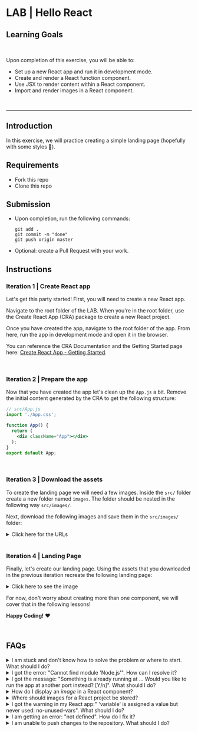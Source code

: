 # LAB | Hello React

  <summary>
   <h2>Learning Goals</h2>
  </summary>

  <br>

  Upon completion of this exercise, you will be able to:

  - Set up a new React app and run it in development mode.
  - Create and render a React function component.
  - Use JSX to render content within a React component.
  - Import and render images in a React component.

  <br>
  <hr> 

## Introduction

In this exercise, we will practice creating a simple landing page (hopefully with some styles :blossom:).

## Requirements

- Fork this repo
- Clone this repo

## Submission

- Upon completion, run the following commands:

  ```
  git add .
  git commit -m "done"
  git push origin master
  ```

- Optional: create a Pull Request with your work.

## Instructions

### Iteration 1 | Create React app

Let's get this party started! First, you will need to create a new React app.

Navigate to the root folder of the LAB. When you're in the root folder, use the Create React App (CRA) package to create a new React project. 

Once you have created the app, navigate to the root folder of the app. From here, run the app in development mode and open it in the browser.



You can reference the CRA Documentation and the Getting Started page here: [Create React App - Getting Started](https://create-react-app.dev/docs/getting-started).

<br>

### Iteration 2 | Prepare the app

Now that you have created the app let's clean up the `App.js` a bit. Remove the initial content generated by the CRA to get the following structure:

```jsx
// src/App.js
import './App.css';

function App() {
  return (
    <div className="App"></div>
  );
}
export default App;
```

<br>

### Iteration 3 | Download the assets

To create the landing page we will need a few images. Inside the `src/` folder create a new folder named `images`. The folder should be nested in the following way `src/images/`. 

Next, download the following images and save them in the `src/images/` folder:

<details>
  <summary>Click here for the URLs</summary>

  <hr>

<img width="50" src="https://images.squarespace-cdn.com/content/v1/613f1e4d6b0212660acd9923/b4bd6af5-31a4-4079-a2cb-7632b5f24f58/Horizontal_nobackground.png?format=1500w">

```https://images.squarespace-cdn.com/content/v1/613f1e4d6b0212660acd9923/b4bd6af5-31a4-4079-a2cb-7632b5f24f58/Horizontal_nobackground.png?format=1500w
```

<br>

<img width="50" src="https://education-team-2020.s3.eu-west-1.amazonaws.com/web-dev/labs/landing-page/menu-top-xs-dark.png">

```http
https://education-team-2020.s3.eu-west-1.amazonaws.com/web-dev/labs/landing-page/menu-top-xs.png
```

<br>

<img width="100" src="https://education-team-2020.s3.eu-west-1.amazonaws.com/web-dev/labs/landing-page/icon1.png">

```http
https://education-team-2020.s3.eu-west-1.amazonaws.com/web-dev/labs/landing-page/icon1.png
```

<br>

<img width="100" src="https://education-team-2020.s3.eu-west-1.amazonaws.com/web-dev/labs/landing-page/icon2.png">

```http
https://education-team-2020.s3.eu-west-1.amazonaws.com/web-dev/labs/landing-page/icon2.png
```

<br>

<img width="100" src="https://education-team-2020.s3.eu-west-1.amazonaws.com/web-dev/labs/landing-page/icon3.png">

```http
https://education-team-2020.s3.eu-west-1.amazonaws.com/web-dev/labs/landing-page/icon3.png
```

<br>

<img width="100" src="https://education-team-2020.s3.eu-west-1.amazonaws.com/web-dev/labs/landing-page/icon4.png">

```http
https://education-team-2020.s3.eu-west-1.amazonaws.com/web-dev/labs/landing-page/icon4.png
```

<hr>

</details>

<br>

### Iteration 4 | Landing Page

Finally, let's create our landing page. Using the assets that you downloaded in the previous iteration recreate the following landing page:

<details>
  <summary>Click here to see the image</summary>

  <hr>

![](https://s3-eu-west-1.amazonaws.com/ih-materials/uploads/upload_2c5c24ee05aa5fa68a76eee564ad44ee.png)

</details>

For now, don't worry about creating more than one component, we will cover that in the following lessons!

**Happy Coding!** :heart:

<br>

## FAQs


<details>
  <summary>I am stuck and don't know how to solve the problem or where to start. What should I do?</summary>

  <br>

  If you are stuck in your code and don't know how to solve the problem or where to start, you should take a step back and try to form a clear question about the specific issue you are facing. This will help you narrow down the problem and come up with potential solutions.

  For example, is it a concept that you don't understand, or are you receiving an error message that you don't know how to fix? It is usually helpful to try to state the problem as clearly as possible, including any error messages you are receiving. This can help you communicate the issue to others and potentially get help from classmates or online resources. 

  Once you have a clear understanding of the problem, you will be able to start working toward the solution.

  <br>

  [Back to top](#faqs)

</details>

<details>
  <summary>I got the error: "Cannot find module 'Node.js'". How can I resolve it?</summary>

  <br>

  The error "Cannot find module" in a Node.js application means that the module you are trying to import or use does not exist in your project or cannot be found by Node.js.

  There are a few things you can try to resolve the issue:

  1. **Dependencies are not installed**: Make sure that all dependencies are installed.
   
   To do this, run the command `npm install` in the root folder of your project.

   This will install all of the dependencies listed in the project's `package.json` file, and ensure that all of the modules that your Node'js application requires are available.

  2. **Module is not installed**: Make sure that the *package* you are trying to use is listed in the project's `package.json` and that it is installed.

   To do this, run the command `npm install <package_name>`, replacing the `<package_name>` with the name of the package.

   This will add the package to the list of dependencies in the `package.json` file, and install it in the project.

  3. **Module is not imported:** Make sure that you've imported the module/package correctly and that the `import` statement is spelled correctly and available in the correct place in your code.

  4. **Wrong file path:** If you are importing another file as a module, make sure that the file you are trying to *import* is located in the correct folder and that you are using the correct file path.

  5. **Wrong module/package name:** Check the spelling of the package name you are trying to import.

  <br>

  [Back to top](#faqs)

</details>

<details>
  <summary>I got the message: "Something is already running at ... Would you like to run the app at another port instead? [Y/n]". What should I do?</summary>

  <br>

  This message means that another process is already using the specified port. This could be another instance of your React app, or it could be another application that is using that port.
  To resolve this, you can change the port your React app is running on by typing Y when prompted. This will kill the process and automatically start the server on another port.
  Another approach is to manually terminate the process using the port in question and then try running the app again.

  <br>

  [Back to top](#faqs)

</details>

<details>
  <summary>How do I display an <em>image</em> in a React component?</summary>

  <br>

  To display an image in a React component, you should first `import` the image in the component and then render it. Here is an example of how to do this:

  ```jsx
  import example from "./example.png"; // Import the image file

  function App() {
    return (
      <img src={example} alt="example" /> // Display the image
    )
  }

  export default App;
  ```

  In the above example, the `example` variable is assigned the value of the imported image file. The image is then displayed using the `<img>` element, with the `src` attribute set to the `example` variable.

  <br>

  [Back to top](#faqs)

</details>

<details>
  <summary>Where should images for a React project be stored?</summary>

  <br>

  The images for your React project should be stored inside the `src/` folder. To keep things organized you should create a separate `assets/` or `images/` directory inside of the `src/` folder.

  <br>

  [Back to top](#faqs)

</details>

<details>
  <summary>I got the warning in my React app:" 'variable' is assigned a value but never used: no-unused-vars". What should I do?</summary>

  <br>
  
  This warning is a linting error thrown by a linting tool in your React project, and it is warning you that the variable is created, but that it is never being used in your code.

  To resolve this issue, you can either use the variable in your code, or you can simply remove the variable if you don't need it.

  <br>

  [Back to top](#faqs)

</details>

<details>
  <summary>I am getting an error: "not defined". How do I fix it?</summary>

  <br>

  The "ReferenceError: variable is not defined" error in JavaScript occurs when you try to access a variable or a function that has not been defined yet or is out of scope. 

  To fix the issue, check that you have defined the variable or function that you are trying to use and double-check the spelling to make sure you are using the correct name.

  In case the variable or a function is defined in another file, make sure that the file has been imported or loaded correctly.

  <br>

  [Back to top](#faqs)

</details>

<details>
  <summary>I am unable to push changes to the repository. What should I do?</summary>

  <br>

  There are a couple of possible reasons why you may be unable to *push* changes to a Git repository:

  1. **You have not committed your changes:** Before you can push your changes to the repository, you need to commit them using the `git commit` command. Make sure you have committed your changes and try pushing again. To do this, run the following terminal commands from the project folder:

   ```bash
   git add .
   git commit -m "Your commit message"
   git push
   ```

   2. **You do not have permission to push to the repository:** If you have cloned the repository directly from the teacher's repository without making a *Fork* first, you do not have write access to the repository.
   To check which remote repository you have cloned, run the following terminal command from the project folder:

   ```bash
   git remote -v
   ```

  If the link shown is the same as the main teacher's repository, you will need to fork the repository to your GitHub account first, and then clone your fork to your local machine to be able to push the changes.

  Note: You may want to make a copy of the code you have locally, to avoid losing it in the process.

  <br>

  [Back to top](#faqs)

</details>
